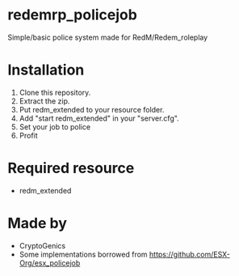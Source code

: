 # redemrp_policejob
Simple/basic police system made for RedM/Redem_roleplay

# Installation
1. Clone this repository.
2. Extract the zip.
3. Put redm_extended to your resource folder.
4. Add "start redm_extended" in your "server.cfg".
5. Set your job to police
5. Profit

# Required resource
- redm_extended

# Made by
- CryptoGenics
- Some implementations borrowed from https://github.com/ESX-Org/esx_policejob
